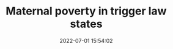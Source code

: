 ---
layout: post
title:  "Maternal poverty in trigger law states"
date:   2022-07-01 15:54:02
image: /assets/newer/sm_maternal-poverty.jpg
involvement: design & development
category: graphics
writeup: false
storylink: https://www.nbcnews.com/data-graphics/maternal-poverty-levels-higher-abortion-trigger-law-states-rcna35788
---